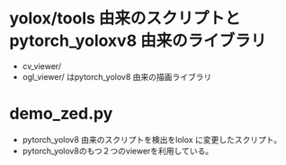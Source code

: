 # yolox/tools 由来のスクリプトとpytorch_yoloxv8 由来のライブラリ
- cv_viewer/
- ogl_viewer/ 
はpytorch_yolov8 由来の描画ライブラリ

# demo_zed.py
- pytorch_yolov8 由来のスクリプトを検出をlolox に変更したスクリプト。
- pytorch_yolov8のもつ２つのviewerを利用している。
